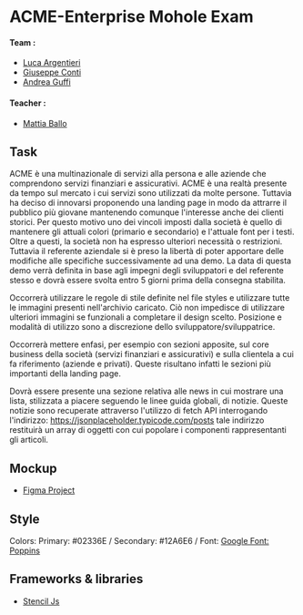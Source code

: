 # ACME-Enterprise Mohole Exam

#### Team :
- [Luca Argentieri](https://github.com/LucaArgentieri)
- [Giuseppe Conti](https://github.com/peppeconti)
- [Andrea Guffi](https://github.com/andreauhh)

#### Teacher :
- [Mattia Ballo](https://github.com/mattiaballo)

## Task
ACME è una multinazionale di servizi alla persona e alle aziende che comprendono servizi finanziari e assicurativi. ACME è una realtà presente da tempo sul mercato i cui servizi sono utilizzati da molte persone. Tuttavia ha deciso di innovarsi proponendo una landing page in modo da attrarre il pubblico più giovane mantenendo comunque l'interesse anche dei clienti storici. Per questo motivo uno dei vincoli imposti dalla società è quello di mantenere gli attuali colori (primario e secondario) e l'attuale font per i testi.
Oltre a questi, la società non ha espresso ulteriori necessità o restrizioni. Tuttavia il referente aziendale si è preso la libertà di poter apportare delle modifiche alle specifiche successivamente ad una demo. La data di questa demo verrà definita in base agli impegni degli sviluppatori e del referente stesso e dovrà essere svolta entro 5 giorni prima della consegna stabilita.

Occorrerà utilizzare le regole di stile definite nel file styles e utilizzare tutte le immagini presenti nell'archivio caricato. Ciò non impedisce di utilizzare ulteriori immagini se funzionali a completare il design scelto. Posizione e modalità di utilizzo sono a discrezione dello sviluppatore/sviluppatrice.

Occorrerà mettere enfasi, per esempio con sezioni apposite, sul core business della società (servizi finanziari e assicurativi) e sulla clientela a cui fa riferimento (aziende e privati). Queste risultano infatti le sezioni più importanti della landing page.

Dovrà essere presente una sezione relativa alle news in cui mostrare una lista, stilizzata a piacere seguendo le linee guida globali, di notizie. Queste notizie sono recuperate attraverso l'utilizzo di fetch API interrogando l'indirizzo: https://jsonplaceholder.typicode.com/posts
tale indirizzo restituirà un array di oggetti con cui popolare i componenti rappresentanti gli articoli.

## Mockup

- [Figma Project](https://www.figma.com/file/TJ8inXUCPNhiYrBLtg6kNu/ACME_STENCIL?node-id=0%3A1
)

## Style

Colors:
Primary: #02336E / 
Secondary: #12A6E6 / 
Font: [Google Font: Poppins](https://fonts.googleapis.com/css2family=Poppins:ital,wght@0,300;0,400;0,600;1,300;1,400;1,600&display=swap)

## Frameworks & libraries
- [Stencil Js](https://stenciljs.com/)
